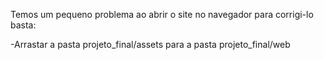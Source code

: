 Temos um pequeno problema ao abrir o site no navegador para corrigi-lo basta:

-Arrastar a pasta projeto_final/assets para a pasta projeto_final/web